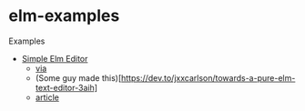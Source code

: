 # elm-examples
Examples


- [Simple Elm Editor](https://ellie-app.com/tk53DM2PHba1)
  -  [via](https://discourse.elm-lang.org/t/text-editor-done-in-pure-elm/1365)
  -  (Some guy made this)[https://dev.to/jxxcarlson/towards-a-pure-elm-text-editor-3aih]
    - [article](https://dev.to/jxxcarlson/towards-a-pure-elm-text-editor-3aih)   
